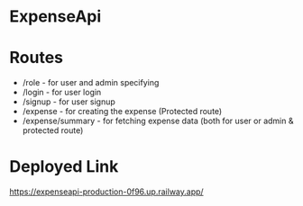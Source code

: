 # ExpenseApi

# Routes 

- /role - for user and admin specifying 
- /login - for user login 
- /signup - for user signup
- /expense - for creating the expense (Protected route)
- /expense/summary - for fetching expense data (both for user or admin & protected route)



# Deployed Link 
https://expenseapi-production-0f96.up.railway.app/

